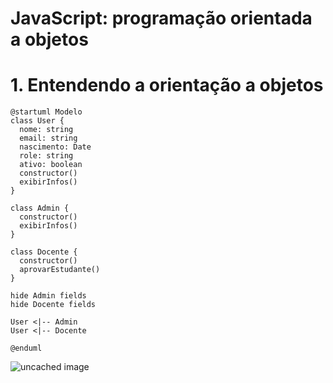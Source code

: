 # JavaScript: programação orientada a objetos

# 1. Entendendo a orientação a objetos

```plantuml
@startuml Modelo
class User {
  nome: string
  email: string
  nascimento: Date
  role: string
  ativo: boolean
  constructor()
  exibirInfos()
}

class Admin {
  constructor()
  exibirInfos()
}

class Docente {
  constructor()
  aprovarEstudante()
}

hide Admin fields
hide Docente fields

User <|-- Admin
User <|-- Docente

@enduml
```

![uncached image](http://www.plantuml.com/plantuml/proxy?cache=no&src=https://raw.githubusercontent.com/danilok/formacao-js-para-backend/test/plantuml/JS7/projeto.wsd)